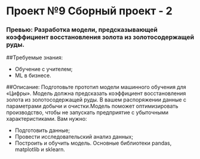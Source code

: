 # Проект №9 Сборный проект - 2


### Превью: Разработка модели, предсказывающей коэффициент восстановления золота из золотосодержащей руды.

##Требуемые знания:
- Обучение с учителем;
- ML в бизнесе.

##Описание:
Подготовьте прототип модели машинного обучения для «Цифры». Модель должна предсказать коэффициент восстановления золота из золотосодержащей руды. 
В вашем распоряжении данные с параметрами добычи и очистки.Модель поможет оптимизировать производство, чтобы не запускать предприятие с убыточными характеристиками. 
Вам нужно:
- Подготовить данные;
- Провести исследовательский анализ данных;
- Построить и обучить модель. Основные библиотеки pandas, matplotlib и sklearn.
